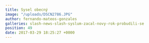 ```yaml
---
title: Sysel obecný
image: "/uploads/DSCN2786.JPG"
author: fernando-mateos-gonzales
galleries: slash-news-slash-syslum-zacal-novy-rok-probudili-se
position: 49
date: 2017-03-29 18:25:27 +0000
---
```

